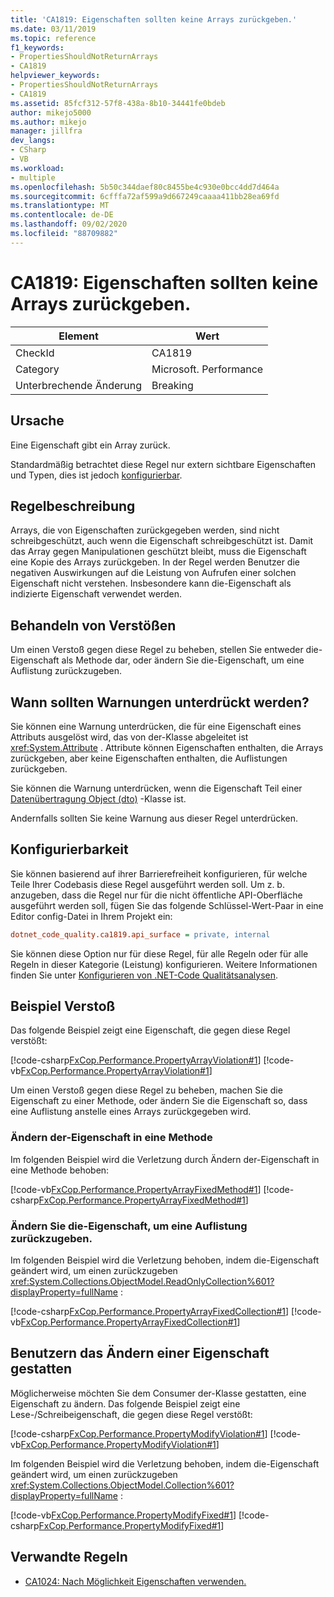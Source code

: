 ```yaml
---
title: 'CA1819: Eigenschaften sollten keine Arrays zurückgeben.'
ms.date: 03/11/2019
ms.topic: reference
f1_keywords:
- PropertiesShouldNotReturnArrays
- CA1819
helpviewer_keywords:
- PropertiesShouldNotReturnArrays
- CA1819
ms.assetid: 85fcf312-57f8-438a-8b10-34441fe0bdeb
author: mikejo5000
ms.author: mikejo
manager: jillfra
dev_langs:
- CSharp
- VB
ms.workload:
- multiple
ms.openlocfilehash: 5b50c344daef80c8455be4c930e0bcc4dd7d464a
ms.sourcegitcommit: 6cfffa72af599a9d667249caaaa411bb28ea69fd
ms.translationtype: MT
ms.contentlocale: de-DE
ms.lasthandoff: 09/02/2020
ms.locfileid: "88709882"
---
```

# <a name="ca1819-properties-should-not-return-arrays"></a>CA1819: Eigenschaften sollten keine Arrays zurückgeben.

|Element|Wert|
|-|-|
|CheckId|CA1819|
|Category|Microsoft. Performance|
|Unterbrechende Änderung|Breaking|

## <a name="cause"></a>Ursache

Eine Eigenschaft gibt ein Array zurück.

Standardmäßig betrachtet diese Regel nur extern sichtbare Eigenschaften und Typen, dies ist jedoch [konfigurierbar](#configurability).

## <a name="rule-description"></a>Regelbeschreibung

Arrays, die von Eigenschaften zurückgegeben werden, sind nicht schreibgeschützt, auch wenn die Eigenschaft schreibgeschützt ist. Damit das Array gegen Manipulationen geschützt bleibt, muss die Eigenschaft eine Kopie des Arrays zurückgeben. In der Regel werden Benutzer die negativen Auswirkungen auf die Leistung von Aufrufen einer solchen Eigenschaft nicht verstehen. Insbesondere kann die-Eigenschaft als indizierte Eigenschaft verwendet werden.

## <a name="how-to-fix-violations"></a>Behandeln von Verstößen

Um einen Verstoß gegen diese Regel zu beheben, stellen Sie entweder die-Eigenschaft als Methode dar, oder ändern Sie die-Eigenschaft, um eine Auflistung zurückzugeben.

## <a name="when-to-suppress-warnings"></a>Wann sollten Warnungen unterdrückt werden?

Sie können eine Warnung unterdrücken, die für eine Eigenschaft eines Attributs ausgelöst wird, das von der-Klasse abgeleitet ist <xref:System.Attribute> . Attribute können Eigenschaften enthalten, die Arrays zurückgeben, aber keine Eigenschaften enthalten, die Auflistungen zurückgeben.

Sie können die Warnung unterdrücken, wenn die Eigenschaft Teil einer [Datenübertragung Object (dto)](/previous-versions/msp-n-p/ff649585(v=pandp.10)) -Klasse ist.

Andernfalls sollten Sie keine Warnung aus dieser Regel unterdrücken.

## <a name="configurability"></a>Konfigurierbarkeit

Sie können basierend auf ihrer Barrierefreiheit konfigurieren, für welche Teile Ihrer Codebasis diese Regel ausgeführt werden soll. Um z. b. anzugeben, dass die Regel nur für die nicht öffentliche API-Oberfläche ausgeführt werden soll, fügen Sie das folgende Schlüssel-Wert-Paar in eine Editor config-Datei in Ihrem Projekt ein:

```ini
dotnet_code_quality.ca1819.api_surface = private, internal
```

Sie können diese Option nur für diese Regel, für alle Regeln oder für alle Regeln in dieser Kategorie (Leistung) konfigurieren. Weitere Informationen finden Sie unter [Konfigurieren von .NET-Code Qualitätsanalysen](configure-fxcop-analyzers.md).

## <a name="example-violation"></a>Beispiel Verstoß

Das folgende Beispiel zeigt eine Eigenschaft, die gegen diese Regel verstößt:

[!code-csharp[FxCop.Performance.PropertyArrayViolation#1](../code-quality/codesnippet/CSharp/ca1819-properties-should-not-return-arrays_1.cs)]
[!code-vb[FxCop.Performance.PropertyArrayViolation#1](../code-quality/codesnippet/VisualBasic/ca1819-properties-should-not-return-arrays_1.vb)]

Um einen Verstoß gegen diese Regel zu beheben, machen Sie die Eigenschaft zu einer Methode, oder ändern Sie die Eigenschaft so, dass eine Auflistung anstelle eines Arrays zurückgegeben wird.

### <a name="change-the-property-to-a-method"></a>Ändern der-Eigenschaft in eine Methode

Im folgenden Beispiel wird die Verletzung durch Ändern der-Eigenschaft in eine Methode behoben:

[!code-vb[FxCop.Performance.PropertyArrayFixedMethod#1](../code-quality/codesnippet/VisualBasic/ca1819-properties-should-not-return-arrays_2.vb)]
[!code-csharp[FxCop.Performance.PropertyArrayFixedMethod#1](../code-quality/codesnippet/CSharp/ca1819-properties-should-not-return-arrays_2.cs)]

### <a name="change-the-property-to-return-a-collection"></a>Ändern Sie die-Eigenschaft, um eine Auflistung zurückzugeben.

Im folgenden Beispiel wird die Verletzung behoben, indem die-Eigenschaft geändert wird, um einen zurückzugeben <xref:System.Collections.ObjectModel.ReadOnlyCollection%601?displayProperty=fullName> :

[!code-csharp[FxCop.Performance.PropertyArrayFixedCollection#1](../code-quality/codesnippet/CSharp/ca1819-properties-should-not-return-arrays_3.cs)]
[!code-vb[FxCop.Performance.PropertyArrayFixedCollection#1](../code-quality/codesnippet/VisualBasic/ca1819-properties-should-not-return-arrays_3.vb)]

## <a name="allow-users-to-modify-a-property"></a>Benutzern das Ändern einer Eigenschaft gestatten

Möglicherweise möchten Sie dem Consumer der-Klasse gestatten, eine Eigenschaft zu ändern. Das folgende Beispiel zeigt eine Lese-/Schreibeigenschaft, die gegen diese Regel verstößt:

[!code-csharp[FxCop.Performance.PropertyModifyViolation#1](../code-quality/codesnippet/CSharp/ca1819-properties-should-not-return-arrays_4.cs)]
[!code-vb[FxCop.Performance.PropertyModifyViolation#1](../code-quality/codesnippet/VisualBasic/ca1819-properties-should-not-return-arrays_4.vb)]

Im folgenden Beispiel wird die Verletzung behoben, indem die-Eigenschaft geändert wird, um einen zurückzugeben <xref:System.Collections.ObjectModel.Collection%601?displayProperty=fullName> :

[!code-vb[FxCop.Performance.PropertyModifyFixed#1](../code-quality/codesnippet/VisualBasic/ca1819-properties-should-not-return-arrays_5.vb)]
[!code-csharp[FxCop.Performance.PropertyModifyFixed#1](../code-quality/codesnippet/CSharp/ca1819-properties-should-not-return-arrays_5.cs)]

## <a name="related-rules"></a>Verwandte Regeln

- [CA1024: Nach Möglichkeit Eigenschaften verwenden.](../code-quality/ca1024.md)
